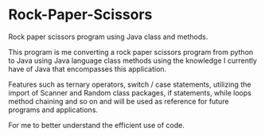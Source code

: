 # Rock-Paper-Scissors
Rock paper scissors program using Java class and methods.

This program is me converting a rock paper scissors program from python
to Java using Java language class methods using the knowledge I currently have of Java
that encompasses this application.

Features such as ternary operators, switch / case statements,
utilizing the import of Scanner and Random class packages, if statements, while loops
method chaining and so on and will be used as reference for future programs and applications.

For me to better understand the efficient use of code.
